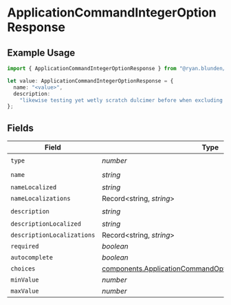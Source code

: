 # ApplicationCommandIntegerOptionResponse

## Example Usage

```typescript
import { ApplicationCommandIntegerOptionResponse } from "@ryan.blunden/discord-sdk/models/components";

let value: ApplicationCommandIntegerOptionResponse = {
  name: "<value>",
  description:
    "likewise testing yet wetly scratch dulcimer before when excluding worthless",
};
```

## Fields

| Field                                                                                                                                  | Type                                                                                                                                   | Required                                                                                                                               | Description                                                                                                                            |
| -------------------------------------------------------------------------------------------------------------------------------------- | -------------------------------------------------------------------------------------------------------------------------------------- | -------------------------------------------------------------------------------------------------------------------------------------- | -------------------------------------------------------------------------------------------------------------------------------------- |
| `type`                                                                                                                                 | *number*                                                                                                                               | :heavy_check_mark:                                                                                                                     | N/A                                                                                                                                    |
| `name`                                                                                                                                 | *string*                                                                                                                               | :heavy_check_mark:                                                                                                                     | N/A                                                                                                                                    |
| `nameLocalized`                                                                                                                        | *string*                                                                                                                               | :heavy_minus_sign:                                                                                                                     | N/A                                                                                                                                    |
| `nameLocalizations`                                                                                                                    | Record<string, *string*>                                                                                                               | :heavy_minus_sign:                                                                                                                     | N/A                                                                                                                                    |
| `description`                                                                                                                          | *string*                                                                                                                               | :heavy_check_mark:                                                                                                                     | N/A                                                                                                                                    |
| `descriptionLocalized`                                                                                                                 | *string*                                                                                                                               | :heavy_minus_sign:                                                                                                                     | N/A                                                                                                                                    |
| `descriptionLocalizations`                                                                                                             | Record<string, *string*>                                                                                                               | :heavy_minus_sign:                                                                                                                     | N/A                                                                                                                                    |
| `required`                                                                                                                             | *boolean*                                                                                                                              | :heavy_minus_sign:                                                                                                                     | N/A                                                                                                                                    |
| `autocomplete`                                                                                                                         | *boolean*                                                                                                                              | :heavy_minus_sign:                                                                                                                     | N/A                                                                                                                                    |
| `choices`                                                                                                                              | [components.ApplicationCommandOptionIntegerChoiceResponse](../../models/components/applicationcommandoptionintegerchoiceresponse.md)[] | :heavy_minus_sign:                                                                                                                     | N/A                                                                                                                                    |
| `minValue`                                                                                                                             | *number*                                                                                                                               | :heavy_minus_sign:                                                                                                                     | N/A                                                                                                                                    |
| `maxValue`                                                                                                                             | *number*                                                                                                                               | :heavy_minus_sign:                                                                                                                     | N/A                                                                                                                                    |